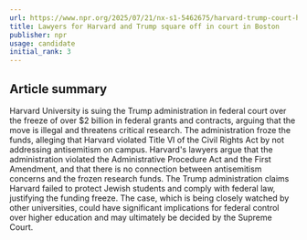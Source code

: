 ```yaml
---
url: https://www.npr.org/2025/07/21/nx-s1-5462675/harvard-trump-court-hearing-boston
title: Lawyers for Harvard and Trump square off in court in Boston
publisher: npr
usage: candidate
initial_rank: 3
---
```

## Article summary
Harvard University is suing the Trump administration in federal court over the freeze of over $2 billion in federal grants and contracts, arguing that the move is illegal and threatens critical research. The administration froze the funds, alleging that Harvard violated Title VI of the Civil Rights Act by not addressing antisemitism on campus. Harvard's lawyers argue that the administration violated the Administrative Procedure Act and the First Amendment, and that there is no connection between antisemitism concerns and the frozen research funds. The Trump administration claims Harvard failed to protect Jewish students and comply with federal law, justifying the funding freeze. The case, which is being closely watched by other universities, could have significant implications for federal control over higher education and may ultimately be decided by the Supreme Court.
